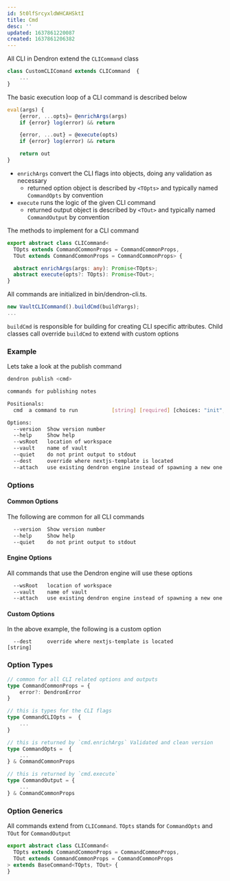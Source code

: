 ```yaml
---
id: 5t0lfSrcyxldWHCAHSktI
title: Cmd
desc: ''
updated: 1637861220087
created: 1637861206382
---
```



All CLI in Dendron extend the `CLICommand` class

```ts
class CustomCLIComand extends CLICommand  {
    ...
}
```

The basic execution loop of a CLI command is described below

```ts
eval(args) {
    {error, ...opts}= @enrichArgs(args)
    if {error} log(error) && return

    {error, ...out} = @execute(opts)
    if {error} log(error) && return

    return out
}
```

* `enrichArgs` convert the CLI flags into objects, doing any validation as necessary
    - returned option object is described by `<TOpts>` and typically named `CommandOpts` by convention
* `execute` runs the logic of the given CLI command
    - returned output object is described by `<TOut>` and typically named `CommandOutput` by convention

The methods to implement for a CLI command

```ts
export abstract class CLICommand<
  TOpts extends CommandCommonProps = CommandCommonProps,
  TOut extends CommandCommonProps = CommandCommonProps> {

  abstract enrichArgs(args: any): Promise<TOpts>;
  abstract execute(opts?: TOpts): Promise<TOut>;
}
```


All commands are initialized in bin/dendron-cli.ts.

```ts
new VaultCLICommand().buildCmd(buildYargs);
...
```

`buildCmd` is responsible for building for creating CLI specific attributes. Child classes call override `buildCmd` to extend with custom options


### Example
Lets take a look at the publish command

```sh
dendron publish <cmd>

commands for publishing notes

Positionals:
  cmd  a command to run           [string] [required] [choices: "init", "build"]

Options:
  --version  Show version number                                       [boolean]
  --help     Show help                                                 [boolean]
  --wsRoot   location of workspace
  --vault    name of vault
  --quiet    do not print output to stdout
  --dest     override where nextjs-template is located                  [string]
  --attach   use existing dendron engine instead of spawning a new one [boolean]
```

### Options

#### Common Options

The following are common for all CLI commands

```sh
  --version  Show version number                                       [boolean]
  --help     Show help                                                 [boolean]
  --quiet    do not print output to stdout
```

#### Engine Options

All commands that use the Dendron engine will use these options

```sh
  --wsRoot   location of workspace
  --vault    name of vault
  --attach   use existing dendron engine instead of spawning a new one [boolean]
```

#### Custom Options

In the above example, the following is a custom option

```
  --dest     override where nextjs-template is located                  [string]
```

### Option Types

```ts
// common for all CLI related options and outputs
type CommandCommonProps = {
    error?: DendronError
}

// this is types for the CLI flags
type CommandCLIOpts =  {
    ...
}

// this is returned by `cmd.enrichArgs` Validated and clean version 
type CommandOpts =  { 
    ...
} & CommandCommonProps 

// this is returned by `cmd.execute`
type CommandOutput = {
    ...
} & CommandCommonProps
```

### Option Generics
All commands extend from `CLICommand`. `TOpts` stands for `CommandOpts` and `TOut` for `CommandOutput`

```ts
export abstract class CLICommand<
  TOpts extends CommandCommonProps = CommandCommonProps,
  TOut extends CommandCommonProps = CommandCommonProps
> extends BaseCommand<TOpts, TOut> {
}
```